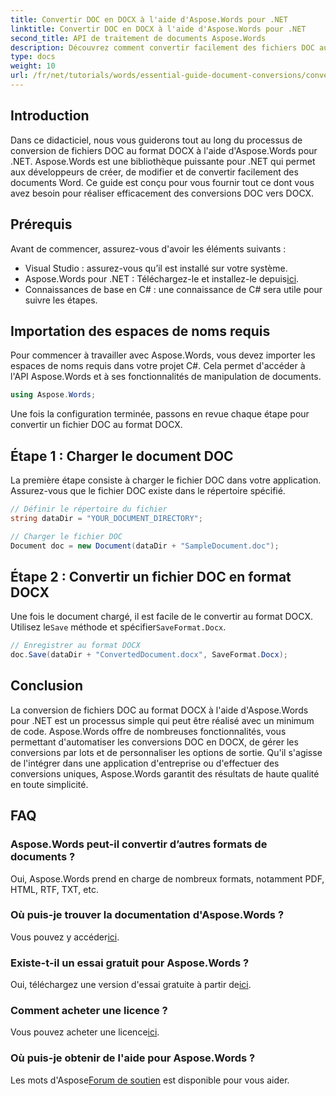 ```yaml
---
title: Convertir DOC en DOCX à l'aide d'Aspose.Words pour .NET
linktitle: Convertir DOC en DOCX à l'aide d'Aspose.Words pour .NET
second_title: API de traitement de documents Aspose.Words
description: Découvrez comment convertir facilement des fichiers DOC au format DOCX avec Aspose.Words pour .NET. Notre guide étape par étape couvre les prérequis, les exemples de code et les options avancées.
type: docs
weight: 10
url: /fr/net/tutorials/words/essential-guide-document-conversions/convert-doc-to-docx/
---
```

## Introduction

Dans ce didacticiel, nous vous guiderons tout au long du processus de conversion de fichiers DOC au format DOCX à l'aide d'Aspose.Words pour .NET. Aspose.Words est une bibliothèque puissante pour .NET qui permet aux développeurs de créer, de modifier et de convertir facilement des documents Word. Ce guide est conçu pour vous fournir tout ce dont vous avez besoin pour réaliser efficacement des conversions DOC vers DOCX.

## Prérequis

Avant de commencer, assurez-vous d'avoir les éléments suivants :
- Visual Studio : assurez-vous qu’il est installé sur votre système.
-  Aspose.Words pour .NET : Téléchargez-le et installez-le depuis[ici](https://releases.aspose.com/words/net/).
- Connaissances de base en C# : une connaissance de C# sera utile pour suivre les étapes.

## Importation des espaces de noms requis

Pour commencer à travailler avec Aspose.Words, vous devez importer les espaces de noms requis dans votre projet C#. Cela permet d'accéder à l'API Aspose.Words et à ses fonctionnalités de manipulation de documents.

```csharp
using Aspose.Words;
```

Une fois la configuration terminée, passons en revue chaque étape pour convertir un fichier DOC au format DOCX.

## Étape 1 : Charger le document DOC

La première étape consiste à charger le fichier DOC dans votre application. Assurez-vous que le fichier DOC existe dans le répertoire spécifié.

```csharp
// Définir le répertoire du fichier
string dataDir = "YOUR_DOCUMENT_DIRECTORY";

// Charger le fichier DOC
Document doc = new Document(dataDir + "SampleDocument.doc");
```

## Étape 2 : Convertir un fichier DOC en format DOCX

 Une fois le document chargé, il est facile de le convertir au format DOCX. Utilisez le`Save` méthode et spécifier`SaveFormat.Docx`.

```csharp
// Enregistrer au format DOCX
doc.Save(dataDir + "ConvertedDocument.docx", SaveFormat.Docx);
```

## Conclusion

La conversion de fichiers DOC au format DOCX à l'aide d'Aspose.Words pour .NET est un processus simple qui peut être réalisé avec un minimum de code. Aspose.Words offre de nombreuses fonctionnalités, vous permettant d'automatiser les conversions DOC en DOCX, de gérer les conversions par lots et de personnaliser les options de sortie. Qu'il s'agisse de l'intégrer dans une application d'entreprise ou d'effectuer des conversions uniques, Aspose.Words garantit des résultats de haute qualité en toute simplicité.

## FAQ

### Aspose.Words peut-il convertir d’autres formats de documents ?
Oui, Aspose.Words prend en charge de nombreux formats, notamment PDF, HTML, RTF, TXT, etc.

### Où puis-je trouver la documentation d'Aspose.Words ?
 Vous pouvez y accéder[ici](https://reference.aspose.com/words/net/).

### Existe-t-il un essai gratuit pour Aspose.Words ?
 Oui, téléchargez une version d'essai gratuite à partir de[ici](https://releases.aspose.com/).

### Comment acheter une licence ?
 Vous pouvez acheter une licence[ici](https://purchase.conholdate.com/buy).

### Où puis-je obtenir de l'aide pour Aspose.Words ?
Les mots d'Aspose[Forum de soutien](https://forum.aspose.com/c/words/8) est disponible pour vous aider.


